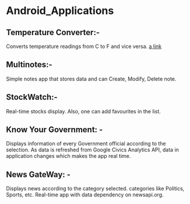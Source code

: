 # Android_Applications

## Temperature Converter:-

Converts temperature readings from C to F and vice versa.
[a link](https://github.com/huttarwar/Android_Applications/blob/master/TemperatureConverter/CS%20442%20Assignment1.pdf)

## Multinotes:- 

Simple notes app that stores data and can Create, Modify, Delete note.

## StockWatch:- 

Real-time stocks display. Also, one can add favourites in the list.

## Know Your Government: - 

Displays information of every Government official according to the selection. As data is refreshed from Google Civics Analytics API, data in application changes which makes the app real time.

## News GateWay: - 

Displays news according to the category selected. categories like Politics, Sports, etc. Real-time app with data dependency on newsapi.org.

